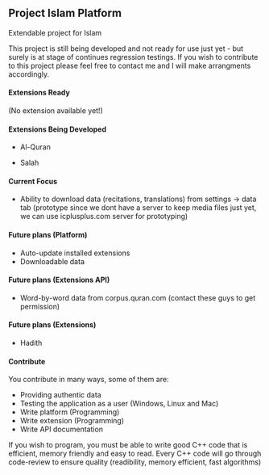 Project Islam Platform
----------------------

Extendable project for Islam

This project is still being developed and not ready for use just yet - but surely is at stage of continues regression testings. If you wish to contribute to this project please feel free to contact me and I will make arrangments accordingly.

#### Extensions Ready

(No extension available yet!)

#### Extensions Being Developed

 - Al-Quran
 
 - Salah

#### Current Focus

 - Ability to download data (recitations, translations) from settings -> data tab (prototype since we dont have a server to keep media files just yet, we can use icplusplus.com server for prototyping)

#### Future plans (Platform)
 - Auto-update installed extensions
 - Downloadable data

#### Future plans (Extensions API)
 - Word-by-word data from corpus.quran.com (contact these guys to get permission)

#### Future plans (Extensions)

 - Hadith

#### Contribute

You contribute in many ways, some of them are:
 - Providing authentic data
 - Testing the application as a user (Windows, Linux and Mac)
 - Write platform (Programming)
 - Write extension (Programming)
 - Write API documentation

If you wish to program, you must be able to write good C++ code that is efficient, memory friendly and easy to read. Every C++ code will go through code-review to ensure quality (readibility, memory efficient, fast algorithms)
